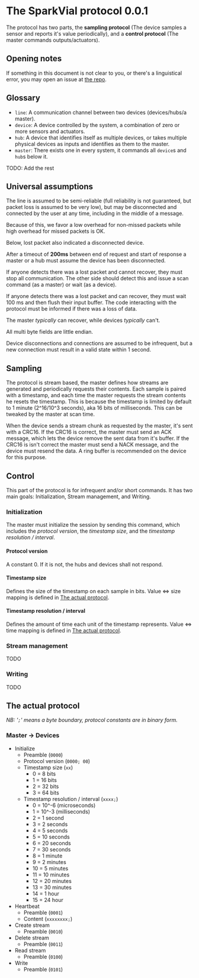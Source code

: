# The SparkVial protocol 0.0.1

The protocol has two parts, the **sampling protocol** (The device samples a
sensor and reports it's value periodically), and a **control protocol** (The
master commands outputs/actuators).

## Opening notes
If something in this document is not clear to you, or there's a linguistical
error, you may open an issue at [the repo](https://github.com/SparkVial/spec).

## Glossary
- `line`:  A communication channel between two devices (devices/hubs/a master).
- `device`: A device controlled by the system, a combination of zero or more
  sensors and actuators.
- `hub`: A device that identifies itself as multiple devices, or takes multiple
  physical devices as inputs and identifies as them to the master.
- `master`: There exists one in every system, it commands all `device`s and
  `hub`s below it.

TODO: Add the rest

## Universal assumptions

The line is assumed to be semi-reliable (full reliability is not guaranteed,
but packet loss is assumed to be very low), but may be disconnected and
connected by the user at any time, including in the middle of a message.

Because of this, we favor a low overhead for non-missed packets while high
overhead for missed packets is OK.

Below, lost packet also indicated a disconnected device.

After a timeout of **200ms** between end of request and start of response a master
or a hub must assume the device has been disconnected.

If anyone detects there was a lost packet and cannot recover, they must stop
all communication. The other side should detect this and issue a scan command
(as a master) or wait (as a device).

If anyone detects there was a lost packet and can recover, they must wait 100
ms and then flush their input buffer. The code interacting with the protocol
must be informed if there was a loss of data.

The master *typically* can recover, while devices *typically* can't.

All multi byte fields are little endian.

Device disconnections and connections are assumed to be infrequent, but a new
connection must result in a valid state within 1 second.

## Sampling
The protocol is stream based, the master defines how streams are generated and
periodically requests their contents. Each sample is paired with a timestamp,
and each time the master requests the stream contents he resets the timestamp.
This is because the timestamp is limited by default to 1 minute (2^16/10^3
seconds), aka 16 bits of milliseconds. This can be tweaked by the master at
scan time.

When the device sends a stream chunk as requested by the master, it's sent with
a CRC16. If the CRC16 is correct, the master must send an ACK message, which
lets the device remove the sent data from it's buffer. If the CRC16 is isn't
correct the master must send a NACK message, and the device must resend the
data. A ring buffer is recommended on the device for this purpose.

## Control
This part of the protocol is for infrequent and/or short commands. It has two
main goals: Initialization, Stream management, and Writing.

### Initialization
The master must initialize the session by sending this command, which includes
the *protocol version*, the *timestamp size*, and the *timestamp resolution / interval*.

#### Protocol version
A constant 0. If it is not, the hubs and devices shall not respond.

#### Timestamp size
Defines the size of the timestamp on each sample in bits. Value <=> size mapping is defined in [The actual protocol](#the-actual-protocol).

#### Timestamp resolution / interval
Defines the amount of time each unit of the timestamp represents. Value <=> time mapping is defined in [The actual protocol](#the-actual-protocol).

### Stream management
TODO

### Writing
TODO

## The actual protocol
*NB: '`;`' means a byte boundary, protocol constants are in binary form.*

### Master -> Devices
- Initialize
    - Preamble (`0000`)
    - Protocol version (`0000; 00`)
    - Timestamp size (`xx`)
        - 0 = 8 bits
        - 1 = 16 bits
        - 2 = 32 bits
        - 3 = 64 bits
    - Timestamp resolution / interval (`xxxx;`)
        - 0 = 10^-6 (microseconds)
        - 1 = 10^-3 (milliseconds)
        - 2 = 1 second
        - 3 = 2 seconds
        - 4 = 5 seconds
        - 5 = 10 seconds
        - 6 = 20 seconds
        - 7 = 30 seconds
        - 8 = 1 minute
        - 9 = 2 minutes
        - 10 = 5 minutes
        - 11 = 10 minutes
        - 12 = 20 minutes
        - 13 = 30 minutes
        - 14 = 1 hour
        - 15 = 24 hour
- Heartbeat
    - Preamble (`0001`)
    - Content (`xxxxxxxx;`)
- Create stream
    - Preamble (`0010`)
- Delete stream
    - Preamble (`0011`)
- Read stream
    - Preamble (`0100`)
- Write
    - Preamble (`0101`)